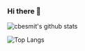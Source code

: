 ### Hi there 👋


![cbesmit's github stats](https://github-readme-stats.vercel.app/api?username=cbesmit&count_private=true)


![Top Langs](https://github-readme-stats.vercel.app/api/top-langs/?username=cbesmit&layout=compact)





<!--
**cbesmit/cbesmit** is a ✨ _special_ ✨ repository because its `README.md` (this file) appears on your GitHub profile.

Here are some ideas to get you started:

- 🔭 I’m currently working on ...
- 🌱 I’m currently learning ...
- 👯 I’m looking to collaborate on ...
- 🤔 I’m looking for help with ...
- 💬 Ask me about ...
- 📫 How to reach me: ...
- 😄 Pronouns: ...
- ⚡ Fun fact: ...
-->
